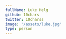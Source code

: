 ```yaml
---
fullName: Luke Helg
github: 10chars
twitter: 10charss
image: '/assets/luke.jpg'
type: person
---
```

